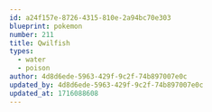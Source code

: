 ```yaml
---
id: a24f157e-8726-4315-810e-2a94bc70e303
blueprint: pokemon
number: 211
title: Qwilfish
types:
  - water
  - poison
author: 4d8d6ede-5963-429f-9c2f-74b897007e0c
updated_by: 4d8d6ede-5963-429f-9c2f-74b897007e0c
updated_at: 1716088608
---
```


